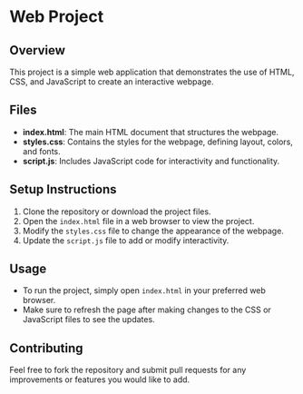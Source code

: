 # Web Project

## Overview
This project is a simple web application that demonstrates the use of HTML, CSS, and JavaScript to create an interactive webpage.

## Files
- **index.html**: The main HTML document that structures the webpage.
- **styles.css**: Contains the styles for the webpage, defining layout, colors, and fonts.
- **script.js**: Includes JavaScript code for interactivity and functionality.

## Setup Instructions
1. Clone the repository or download the project files.
2. Open the `index.html` file in a web browser to view the project.
3. Modify the `styles.css` file to change the appearance of the webpage.
4. Update the `script.js` file to add or modify interactivity.

## Usage
- To run the project, simply open `index.html` in your preferred web browser.
- Make sure to refresh the page after making changes to the CSS or JavaScript files to see the updates.

## Contributing
Feel free to fork the repository and submit pull requests for any improvements or features you would like to add.